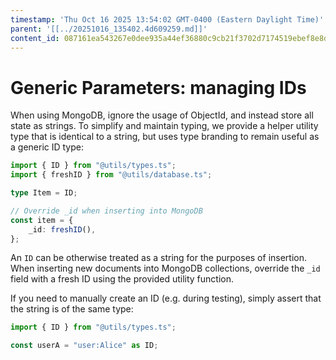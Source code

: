 ```yaml
---
timestamp: 'Thu Oct 16 2025 13:54:02 GMT-0400 (Eastern Daylight Time)'
parent: '[[../20251016_135402.4d609259.md]]'
content_id: 087161ea543267e0dee935a44ef36880c9cb21f3702d7174519ebef8e8db9802
---
```


# Generic Parameters: managing IDs

When using MongoDB, ignore the usage of ObjectId, and instead store all state as strings. To simplify and maintain typing, we provide a helper utility type that is identical to a string, but uses type branding to remain useful as a generic ID type:

```typescript
import { ID } from "@utils/types.ts";
import { freshID } from "@utils/database.ts";

type Item = ID;

// Override _id when inserting into MongoDB
const item = {
	_id: freshID(),
};
```

An `ID` can be otherwise treated as a string for the purposes of insertion. When inserting new documents into MongoDB collections, override the `_id` field with a fresh ID using the provided utility function.

If you need to manually create an ID (e.g. during testing), simply assert that the string is of the same type:

```typescript
import { ID } from "@utils/types.ts";

const userA = "user:Alice" as ID;
```
